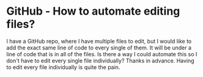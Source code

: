 
# GitHub - How to automate editing files?

I have a GitHub repo, where I have multiple files to edit, but I would like to add the exact same line of code to every single of them. It will be under a line of code that is in all of the files. Is there a way I could automate this so I don't have to edit every single file individually? Thanks in advance.
Having to edit every file individually is quite the pain.

        